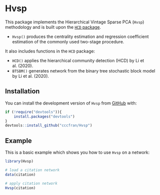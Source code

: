 <!-- README.md is generated from README.Rmd. Please edit that file -->

# Hvsp

<!-- badges: start -->
<!-- badges: end -->

This package implements the Hierarchical Vintage Sparse PCA (`Hvsp`)
methodology and is built upon the [`HCD`
package](https://cran.r-project.org/web/packages/HCD/index.html).

-   `Hvsp()` produces the centrality estimation and regression
    coefficient estimation of the commonly used two-stage procedure.

It also includes functions in the `HCD` package:

-   `HCD()` applies the hierarchical community detection (HCD) by Li et
    al. (2020).
-   `BTSBM()` generates network from the binary tree stochastic block
    model by Li et al. (2020).

## Installation

You can install the development version of `Hvsp` from
[GitHub](https://github.com/cccfran/Hvsp) with:

``` r
if (!require("devtools")){
    install.packages("devtools")
}
devtools::install_github("cccfran/Hvsp")
```

## Example

This is a basic example which shows you how to use `Hvsp` on a network:

``` r
library(Hvsp)

# load a citation network
data(citation)

# apply citation network
Hvsp(citation)
```
